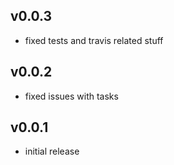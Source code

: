 ## v0.0.3

* fixed tests and travis related stuff

## v0.0.2

* fixed issues with tasks

## v0.0.1

* initial release